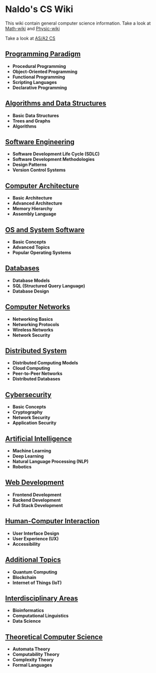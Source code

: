 # Naldo's CS Wiki

This wiki contain general computer science information.
Take a look at [Math-wiki](../math/math.md) and [Physic-wiki](../physic/physic.md)

Take a look at [AS/A2 CS](../as-a2-cs/cs.md)

## [Programming Paradigm](programming-paradigm.ipynb)

- **Procedural Programming**
- **Object-Oriented Programming**
- **Functional Programming**
- **Scripting Languages**
- **Declarative Programming**

## [Algorithms and Data Structures](algorithms-and-data-structures.ipynb)

- **Basic Data Structures**
- **Trees and Graphs**
- **Algorithms**

## [Software Engineering](software-engineering.ipynb)

- **Software Development Life Cycle (SDLC)**
- **Software Development Methodologies**
- **Design Patterns**
- **Version Control Systems**

## [Computer Architecture](computer-architecture.ipynb)

- **Basic Architecture**
- **Advanced Architecture**
- **Memory Hierarchy**
- **Assembly Language**

## [OS and System Software](os-system-software.ipynb)

- **Basic Concepts**
- **Advanced Topics**
- **Popular Operating Systems**

## [Databases](databases.ipynb)

- **Database Models**
- **SQL (Structured Query Language)**
- **Database Design**

## [Computer Networks](computer-networks.ipynb)

- **Networking Basics**
- **Networking Protocols**
- **Wireless Networks**
- **Network Security**

## [Distributed System](distributed-system.ipynb)

- **Distributed Computing Models**
- **Cloud Computing**
- **Peer-to-Peer Networks**
- **Distributed Databases**

## [Cybersecurity](cybersecurity.ipynb)

- **Basic Concepts**
- **Cryptography**
- **Network Security**
- **Application Security**

## [Artificial Intelligence](artificial-intelligence.ipynb)

- **Machine Learning**
- **Deep Learning**
- **Natural Language Processing (NLP)**
- **Robotics**

## [Web Development](web-development.ipynb)

- **Frontend Development**
- **Backend Development**
- **Full Stack Development**

## [Human-Computer Interaction](human-computer-interaction.ipynb)

- **User Interface Design**
- **User Experience (UX)**
- **Accessibility**

## [Additional Topics](additional-topics.ipynb)

- **Quantum Computing**
- **Blockchain**
- **Internet of Things (IoT)**

## [Interdisciplinary Areas](interdisciplinary.ipynb)

- **Bioinformatics**
- **Computational Linguistics**
- **Data Science**

## [Theoretical Computer Science](theoretical-computer-science.ipynb)

- **Automata Theory**
- **Computability Theory**
- **Complexity Theory**
- **Formal Languages**